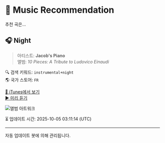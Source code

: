 
# 🎵 Music Recommendation

추천 곡은...

## 🎧 Night  
> 아티스트: **Jacob's Piano**  
> 앨범: _10 Pieces: A Tribute to Ludovico Einaudi_  

🔍 검색 키워드: `instrumental+night`  
🌎 국가 스토어: `FR`

[🔗 iTunes에서 보기](https://music.apple.com/fr/album/night/1517907384?i=1517907394&uo=4)  
[▶️ 미리 듣기](https://audio-ssl.itunes.apple.com/itunes-assets/AudioPreview115/v4/7b/b9/35/7bb935ea-20b0-5deb-3d1c-0250ac8c3a82/mzaf_5525174122055400457.plus.aac.p.m4a)

![앨범 아트워크](https://is1-ssl.mzstatic.com/image/thumb/Music113/v4/99/ea/30/99ea3041-38ba-a332-7bf5-7cd213b9c7ac/837f00c5-a44e-478b-a76d-2f7bd832810d.jpg/100x100bb.jpg)

⏳ 업데이트 시간: 2025-10-05 03:11:14 (UTC)

---
자동 업데이트 봇에 의해 관리됩니다.
